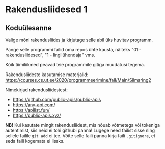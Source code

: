 # Rakendusliidesed 1

## Koduülesanne
Valige mõni rakendusliides ja kirjutage selle abil üks huvitav programm.

Pange selle programmi failid oma repos ühte kausta, näiteks "01 - rakendusliidesed", "1 - lingilühendaja" vms.

Kõik tiimiliikmed peavad teie programmile gitiga muudatusi tegema.

Rakendusliideste kasutamise materjalid: https://courses.cs.ut.ee/2020/programmeerimine/fall/Main/Silmaring2

Nimekirjad rakendusliidestest:
* https://github.com/public-apis/public-apis
* https://any-api.com/
* https://apilist.fun/ 
* https://public-apis.xyz/

**NB!** Kui kasutate mingit rakendusliidest, mis nõuab võtmetega või tokeniga autentimist, siis neid ei tohi githubi panna! Lugege need failist sisse ning sellele failile `git add` ei tee. Võite selle faili panna kirja faili `.gitignore`, et seda faili kogemata ei lisaks.
